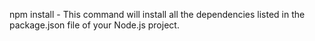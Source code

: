 npm install - This command will install all the dependencies listed in the package.json file of your Node.js project.